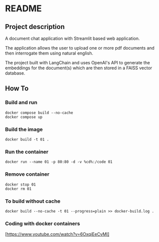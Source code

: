 # README

## Project description
A document chat application with Streamlit based web application.

The application allows the user to upload one or more pdf documents and then interrogate them using natural english.

The project built with LangChain and uses OpenAI's API to generate the embeddings for the document(s) which are then stored in a FAISS vector database.

## How To

### Build and run

```shell
docker compose build --no-cache
docker compose up
```

### Build the image

```terminal
docker build -t 01 .
```

### Run the container

```terminal
docker run --name 01 -p 80:80 -d -v %cd%:/code 01
```

### Remove container

```terminal
docker stop 01
docker rm 01
```

### To build without cache

```shell
docker build --no-cache -t 01 --progress=plain >> docker-build.log .
```

### Coding with docker containers

[https://www.youtube.com/watch?v=6OxqiEeCvMI]
